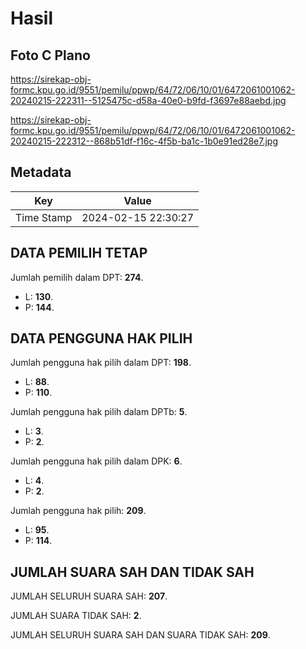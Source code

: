 # Hasil

## Foto C Plano

https://sirekap-obj-formc.kpu.go.id/9551/pemilu/ppwp/64/72/06/10/01/6472061001062-20240215-222311--5125475c-d58a-40e0-b9fd-f3697e88aebd.jpg

https://sirekap-obj-formc.kpu.go.id/9551/pemilu/ppwp/64/72/06/10/01/6472061001062-20240215-222312--868b51df-f16c-4f5b-ba1c-1b0e91ed28e7.jpg


## Metadata

| Key        | Value               |
| ---------- | ------------------- |
| Time Stamp | 2024-02-15 22:30:27 |


## DATA PEMILIH TETAP

Jumlah pemilih dalam DPT: **274**.
 * L: **130**.
 * P: **144**.

## DATA PENGGUNA HAK PILIH

Jumlah pengguna hak pilih dalam DPT: **198**.
 * L: **88**.
 * P: **110**.

Jumlah pengguna hak pilih dalam DPTb: **5**.
 * L: **3**.
 * P: **2**.

Jumlah pengguna hak pilih dalam DPK: **6**.
 * L: **4**.
 * P: **2**.

Jumlah pengguna hak pilih: **209**.
 * L: **95**.
 * P: **114**.

## JUMLAH SUARA SAH DAN TIDAK SAH

JUMLAH SELURUH SUARA SAH: **207**.

JUMLAH SUARA TIDAK SAH: **2**.

JUMLAH SELURUH SUARA SAH DAN SUARA TIDAK SAH: **209**.


